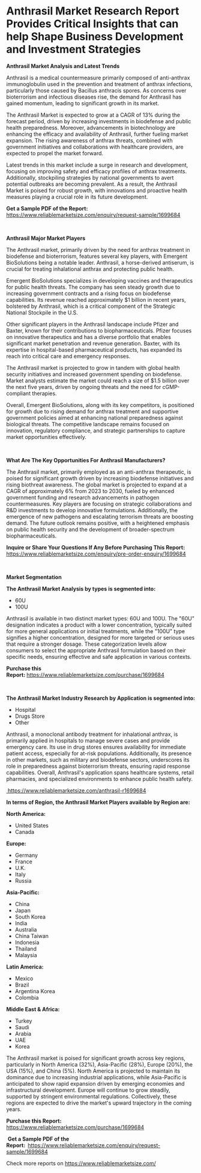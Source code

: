 <p><h1>Anthrasil Market Research Report Provides Critical Insights that can help Shape Business Development and Investment Strategies</h1></p><p><strong>Anthrasil Market Analysis and Latest Trends</strong></p>
<p><p>Anthrasil is a medical countermeasure primarily composed of anti-anthrax immunoglobulin used in the prevention and treatment of anthrax infections, particularly those caused by Bacillus anthracis spores. As concerns over bioterrorism and infectious diseases rise, the demand for Anthrasil has gained momentum, leading to significant growth in its market. </p><p>The Anthrasil Market is expected to grow at a CAGR of 13% during the forecast period, driven by increasing investments in biodefense and public health preparedness. Moreover, advancements in biotechnology are enhancing the efficacy and availability of Anthrasil, further fueling market expansion. The rising awareness of anthrax threats, combined with government initiatives and collaborations with healthcare providers, are expected to propel the market forward.</p><p>Latest trends in this market include a surge in research and development, focusing on improving safety and efficacy profiles of anthrax treatments. Additionally, stockpiling strategies by national governments to avert potential outbreaks are becoming prevalent. As a result, the Anthrasil Market is poised for robust growth, with innovations and proactive health measures playing a crucial role in its future development.</p></p>
<p><strong>Get a Sample PDF of the Report:&nbsp;</strong> <a href="https://www.reliablemarketsize.com/enquiry/request-sample/1699684?utm_campaign=3345&utm_medium=2&utm_source=Github&utm_content=ia&utm_term=27032025&utm_id=anthrasil">https://www.reliablemarketsize.com/enquiry/request-sample/1699684</a></p>
<p>&nbsp;</p>
<p><strong>Anthrasil Major Market Players</strong></p>
<p><p>The Anthrasil market, primarily driven by the need for anthrax treatment in biodefense and bioterrorism, features several key players, with Emergent BioSolutions being a notable leader. Anthrasil, a horse-derived antiserum, is crucial for treating inhalational anthrax and protecting public health.</p><p>Emergent BioSolutions specializes in developing vaccines and therapeutics for public health threats. The company has seen steady growth due to increasing government contracts and a rising focus on biodefense capabilities. Its revenue reached approximately $1 billion in recent years, bolstered by Anthrasil, which is a critical component of the Strategic National Stockpile in the U.S.</p><p>Other significant players in the Anthrasil landscape include Pfizer and Baxter, known for their contributions to biopharmaceuticals. Pfizer focuses on innovative therapeutics and has a diverse portfolio that enables significant market penetration and revenue generation. Baxter, with its expertise in hospital-based pharmaceutical products, has expanded its reach into critical care and emergency responses.</p><p>The Anthrasil market is projected to grow in tandem with global health security initiatives and increased government spending on biodefense. Market analysts estimate the market could reach a size of $1.5 billion over the next five years, driven by ongoing threats and the need for cGMP-compliant therapies.</p><p>Overall, Emergent BioSolutions, along with its key competitors, is positioned for growth due to rising demand for anthrax treatment and supportive government policies aimed at enhancing national preparedness against biological threats. The competitive landscape remains focused on innovation, regulatory compliance, and strategic partnerships to capture market opportunities effectively.</p></p>
<p>&nbsp;</p>
<p><strong>What Are The Key Opportunities For Anthrasil Manufacturers?</strong></p>
<p><p>The Anthrasil market, primarily employed as an anti-anthrax therapeutic, is poised for significant growth driven by increasing biodefense initiatives and rising biothreat awareness. The global market is projected to expand at a CAGR of approximately 6% from 2023 to 2030, fueled by enhanced government funding and research advancements in pathogen countermeasures. Key players are focusing on strategic collaborations and R&D investments to develop innovative formulations. Additionally, the emergence of new pathogens and escalating terrorism threats are boosting demand. The future outlook remains positive, with a heightened emphasis on public health security and the development of broader-spectrum biopharmaceuticals.</p></p>
<p><strong>Inquire or Share Your Questions If Any Before Purchasing This Report:</strong> <a href="https://www.reliablemarketsize.com/enquiry/pre-order-enquiry/1699684?utm_campaign=3345&utm_medium=2&utm_source=Github&utm_content=ia&utm_term=27032025&utm_id=anthrasil">https://www.reliablemarketsize.com/enquiry/pre-order-enquiry/1699684</a></p>
<p>&nbsp;</p>
<p><strong>Market Segmentation</strong></p>
<p><strong>The Anthrasil Market Analysis by types is segmented into:</strong></p>
<p><ul><li>60U</li><li>100U</li></ul></p>
<p><p>Anthrasil is available in two distinct market types: 60U and 100U. The "60U" designation indicates a product with a lower concentration, typically suited for more general applications or initial treatments, while the "100U" type signifies a higher concentration, designed for more targeted or serious uses that require a stronger dosage. These categorization levels allow consumers to select the appropriate Anthrasil formulation based on their specific needs, ensuring effective and safe application in various contexts.</p></p>
<p><strong>Purchase this Report:&nbsp;</strong><a href="https://www.reliablemarketsize.com/purchase/1699684?utm_campaign=3345&utm_medium=2&utm_source=Github&utm_content=ia&utm_term=27032025&utm_id=anthrasil">https://www.reliablemarketsize.com/purchase/1699684</a></p>
<p>&nbsp;</p>
<p><strong>The Anthrasil Market Industry Research by Application is segmented into:</strong></p>
<p><ul><li>Hospital</li><li>Drugs Store</li><li>Other</li></ul></p>
<p><p>Anthrasil, a monoclonal antibody treatment for inhalational anthrax, is primarily applied in hospitals to manage severe cases and provide emergency care. Its use in drug stores ensures availability for immediate patient access, especially for at-risk populations. Additionally, its presence in other markets, such as military and biodefense sectors, underscores its role in preparedness against bioterrorism threats, ensuring rapid response capabilities. Overall, Anthrasil's application spans healthcare systems, retail pharmacies, and specialized environments to enhance public health safety.</p></p>
<p><a href="https://www.reliablemarketsize.com/anthrasil-r1699684?utm_campaign=3345&utm_medium=2&utm_source=Github&utm_content=ia&utm_term=27032025&utm_id=anthrasil">&nbsp;https://www.reliablemarketsize.com/anthrasil-r1699684</a></p>
<p><strong>In terms of Region, the Anthrasil Market Players available by Region are:</strong></p>
<p>
    <p> <strong> North America: </strong>
        <ul>
            <li>United States</li>
            <li>Canada</li>
        </ul>
        </p> 
    <p> <strong> Europe: </strong>
        <ul>
            <li>Germany</li>
            <li>France</li>
            <li>U.K.</li>
            <li>Italy</li>
            <li>Russia</li>
        </ul>
        </p> 
    <p> <strong> Asia-Pacific: </strong>
        <ul>
            <li>China</li>
            <li>Japan</li>
            <li>South Korea</li>
            <li>India</li>
            <li>Australia</li>
            <li>China Taiwan</li>
            <li>Indonesia</li>
            <li>Thailand</li>
            <li>Malaysia</li>
        </ul>
        </p> 
    <p> <strong> Latin America: </strong>
        <ul>
            <li>Mexico</li>
            <li>Brazil</li>
            <li>Argentina Korea</li>
            <li>Colombia</li>
        </ul>
        </p> 
    <p> <strong> Middle East & Africa: </strong>
        <ul>
            <li>Turkey</li>
            <li>Saudi</li>
            <li>Arabia</li>
            <li>UAE</li>
            <li>Korea</li>
        </ul>
    </p>
    </p>
<p><p>The Anthrasil market is poised for significant growth across key regions, particularly in North America (32%), Asia-Pacific (28%), Europe (20%), the USA (15%), and China (5%). North America is projected to maintain its dominance due to increasing industrial applications, while Asia-Pacific is anticipated to show rapid expansion driven by emerging economies and infrastructural development. Europe will continue to grow steadily, supported by stringent environmental regulations. Collectively, these regions are expected to drive the market's upward trajectory in the coming years.</p></p>
<p><strong>Purchase this Report: </strong><a href="https://www.reliablemarketsize.com/purchase/1699684?utm_campaign=3345&utm_medium=2&utm_source=Github&utm_content=ia&utm_term=27032025&utm_id=anthrasil">https://www.reliablemarketsize.com/purchase/1699684</a></p>
<p>&nbsp;<strong>Get a Sample PDF of the Report:&nbsp;&nbsp;</strong><a href="https://www.reliablemarketsize.com/enquiry/request-sample/1699684?utm_campaign=3345&utm_medium=2&utm_source=Github&utm_content=ia&utm_term=27032025&utm_id=anthrasil">https://www.reliablemarketsize.com/enquiry/request-sample/1699684</a></p>
<p><strong></strong></p>
<p>Check more reports on <a href="https://www.reliablemarketsize.com/?utm_campaign=3345&utm_medium=2&utm_source=Github&utm_content=ia&utm_term=27032025&utm_id=anthrasil">https://www.reliablemarketsize.com/</a></p>